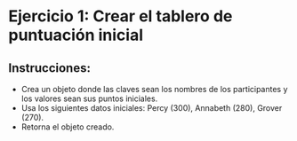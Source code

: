 # Ejercicio 1: Crear el tablero de puntuación inicial

## Instrucciones:
- Crea un objeto donde las claves sean los nombres de los participantes y los valores sean sus puntos iniciales.
- Usa los siguientes datos iniciales: Percy (300), Annabeth (280), Grover (270).
- Retorna el objeto creado.
